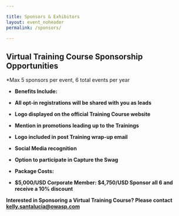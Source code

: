 ```yaml
---

title: Sponsors & Exhibitors
layout: event_noheader
permalink: /sponsors/

---
```


## Virtual Training Course Sponsorship Opportunities 
 
*Max 5 sponsors per event, 6 total events per year

* <strong> Benefits Include:
 * All opt-in registrations will be shared with you as leads
 * Logo displayed on the official Training Course website
 * Mention in promotions leading up to the Trainings
 * Logo included in post Training wrap-up email
 * Social Media recognition
 * Option to participate in Capture the Swag
 
* <strong> Package Costs:
 * $5,000/USD Corporate Member: $4,750/USD 
   **Sponsor all 6 and receive a 10% discount**


Interested in Sponsoring a Virtual Training Course? Please contact <kelly.santalucia@owasp.com> 


